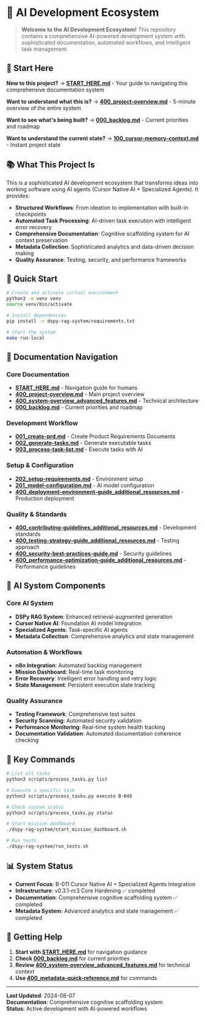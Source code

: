 <!-- CONTEXT_REFERENCE: 400_context-priority-guide.md -->
<!-- MODULE_REFERENCE: 102_memory-context-state.md -->
<!-- MODULE_REFERENCE: 400_deployment-environment-guide_environment_setup.md -->
<!-- MODULE_REFERENCE: B-011-DEPLOYMENT-GUIDE_production_deployment.md -->

# 🚀 AI Development Ecosystem

> **Welcome to the AI Development Ecosystem!** This repository contains a comprehensive AI-powered development system with sophisticated documentation, automated workflows, and intelligent task management.

## 🎯 **Start Here**

**New to this project?** → **[START_HERE.md](START_HERE.md)** - Your guide to navigating this comprehensive documentation system

**Want to understand what this is?** → **[400_project-overview.md](400_project-overview.md)** - 5-minute overview of the entire system

**Want to see what's being built?** → **[000_backlog.md](000_backlog.md)** - Current priorities and roadmap

**Want to understand the current state?** → **[100_cursor-memory-context.md](100_cursor-memory-context.md)** - Instant project state

## 📚 **What This Project Is**

This is a sophisticated AI development ecosystem that transforms ideas into working software using AI agents (Cursor Native AI + Specialized Agents). It provides:

- **Structured Workflows**: From ideation to implementation with built-in checkpoints
- **Automated Task Processing**: AI-driven task execution with intelligent error recovery
- **Comprehensive Documentation**: Cognitive scaffolding system for AI context preservation
- **Metadata Collection**: Sophisticated analytics and data-driven decision making
- **Quality Assurance**: Testing, security, and performance frameworks

## 🚀 **Quick Start**

```bash
# Create and activate virtual environment
python3 -m venv venv
source venv/bin/activate

# Install dependencies
pip install -r dspy-rag-system/requirements.txt

# Start the system
make run-local
```

## 📖 **Documentation Navigation**

### **Core Documentation**
- **[START_HERE.md](START_HERE.md)** - Navigation guide for humans
- **[400_project-overview.md](400_project-overview.md)** - Main project overview
- **[400_system-overview_advanced_features.md](400_system-overview_advanced_features.md)** - Technical architecture
- **[000_backlog.md](000_backlog.md)** - Current priorities and roadmap

### **Development Workflow**
- **[001_create-prd.md](001_create-prd.md)** - Create Product Requirements Documents
- **[002_generate-tasks.md](002_generate-tasks.md)** - Generate executable tasks
- **[003_process-task-list.md](003_process-task-list.md)** - Execute tasks with AI

### **Setup & Configuration**
- **[202_setup-requirements.md](202_setup-requirements.md)** - Environment setup
- **[201_model-configuration.md](201_model-configuration.md)** - AI model configuration
- **[400_deployment-environment-guide_additional_resources.md](400_deployment-environment-guide_additional_resources.md)** - Production deployment

### **Quality & Standards**
- **[400_contributing-guidelines_additional_resources.md](400_contributing-guidelines_additional_resources.md)** - Development standards
- **[400_testing-strategy-guide_additional_resources.md](400_testing-strategy-guide_additional_resources.md)** - Testing approach
- **[400_security-best-practices-guide.md](400_security-best-practices-guide.md)** - Security guidelines
- **[400_performance-optimization-guide_additional_resources.md](400_performance-optimization-guide_additional_resources.md)** - Performance guidelines

## 🤖 **AI System Components**

### **Core AI System**
- **DSPy RAG System**: Enhanced retrieval-augmented generation
- **Cursor Native AI**: Foundation AI model integration
- **Specialized Agents**: Task-specific AI agents
- **Metadata Collection**: Comprehensive analytics and state management

### **Automation & Workflows**
- **n8n Integration**: Automated backlog management
- **Mission Dashboard**: Real-time task monitoring
- **Error Recovery**: Intelligent error handling and retry logic
- **State Management**: Persistent execution state tracking

### **Quality Assurance**
- **Testing Framework**: Comprehensive test suites
- **Security Scanning**: Automated security validation
- **Performance Monitoring**: Real-time system health tracking
- **Documentation Validation**: Automated documentation coherence checking

## 🔧 **Key Commands**

```bash
# List all tasks
python3 scripts/process_tasks.py list

# Execute a specific task
python3 scripts/process_tasks.py execute B-049

# Check system status
python3 scripts/process_tasks.py status

# Start mission dashboard
./dspy-rag-system/start_mission_dashboard.sh

# Run tests
./dspy-rag-system/run_tests.sh
```

## 📊 **System Status**

- **Current Focus**: B-011 Cursor Native AI + Specialized Agents Integration
- **Infrastructure**: v0.3.1-rc3 Core Hardening ✅ completed
- **Documentation**: Comprehensive cognitive scaffolding system ✅ completed
- **Metadata System**: Advanced analytics and state management ✅ completed

## 🎯 **Getting Help**

1. **Start with [START_HERE.md](START_HERE.md)** for navigation guidance
2. **Check [000_backlog.md](000_backlog.md)** for current priorities
3. **Review [400_system-overview_advanced_features.md](400_system-overview_advanced_features.md)** for technical context
4. **Use [400_metadata-quick-reference.md](400_metadata-quick-reference.md)** for commands

---

**Last Updated**: 2024-08-07  
**Documentation**: Comprehensive cognitive scaffolding system  
**Status**: Active development with AI-powered workflows

